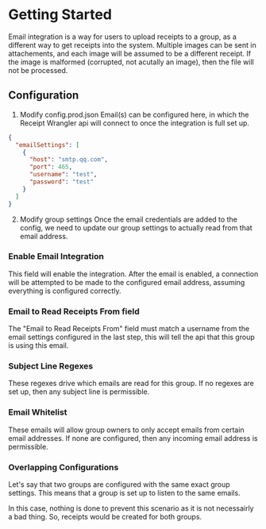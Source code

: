 # Getting Started

Email integration is a way for users to upload receipts to a group, as a different way to get receipts into the system.
Multiple images can be sent in attachements, and each image will be assumed to be a different receipt. If the image is malformed (corrupted, not acutally an image), then the file will not be processed.

## Configuration

1. Modify config.prod.json
   Email(s) can be configured here, in which the Receipt Wrangler api will connect to once the integration is full set up.

```json
{
  "emailSettings": [
    {
      "host": "smtp.qq.com",
      "port": 465,
      "username": "test",
      "password": "test"
    }
  ]
}
```

2. Modify group settings
   Once the email credentials are added to the config, we need to update our group settings to actually read from that email address.

### Enable Email Integration

This field will enable the integration. After the email is enabled, a connection will be attempted to be made to the configured email address, assuming everything is configured correctly.

### Email to Read Receipts From field

The "Email to Read Receipts From" field must match a username from the email settings configured in the last step, this will tell the api that this group is using this email.

### Subject Line Regexes

These regexes drive which emails are read for this group. If no regexes are set up, then any subject line is permissible.

### Email Whitelist

These emails will allow group owners to only accept emails from certain email addresses. If none are configured, then any incoming email address is permissible.

### Overlapping Configurations

Let's say that two groups are configured with the same exact group settings. This means that a group is set up to listen to the same emails.

In this case, nothing is done to prevent this scenario as it is not necessairly a bad thing. So, receipts would be created for both groups.
